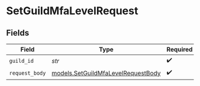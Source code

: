 # SetGuildMfaLevelRequest


## Fields

| Field                                                                          | Type                                                                           | Required                                                                       | Description                                                                    |
| ------------------------------------------------------------------------------ | ------------------------------------------------------------------------------ | ------------------------------------------------------------------------------ | ------------------------------------------------------------------------------ |
| `guild_id`                                                                     | *str*                                                                          | :heavy_check_mark:                                                             | N/A                                                                            |
| `request_body`                                                                 | [models.SetGuildMfaLevelRequestBody](../models/setguildmfalevelrequestbody.md) | :heavy_check_mark:                                                             | N/A                                                                            |